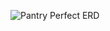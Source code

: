![Pantry Perfect ERD](https://github.com/ricky-bruner/Pantry-Perfect-Midstone/blob/master/PantryAppERD.png)